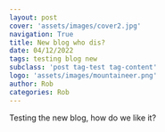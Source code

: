 ```yaml
---
layout: post
cover: 'assets/images/cover2.jpg'
navigation: True
title: New blog who dis?
date: 04/12/2022
tags: testing blog new 
subclass: 'post tag-test tag-content'
logo: 'assets/images/mountaineer.png'
author: Rob
categories: Rob
---
```

Testing the new blog, how do we like it? 
